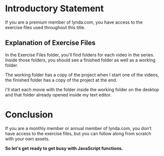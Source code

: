 # Introductory Statement
If you are a premium member of lynda.com, you have access to the exercise files used throughout this title.

## Explanation of Exercise Files

In the Exercise Files folder, you'll find folders for each video in the series. Inside those folders, you should see a finished folder as well as a working folder.

The working folder has a copy of the project when I start one of the videos, the finished folder has a copy of the project at the end.

I'll start each movie with the folder inside the working folder on the desktop and that folder already opened inside my text editor.


# Conclusion
If you are a monthly member or annual member of lynda.com, you don’t have access to the exercise files, but you can follow along from scratch with your own assets.

**So let's get ready to get busy with JavaScript functions.**